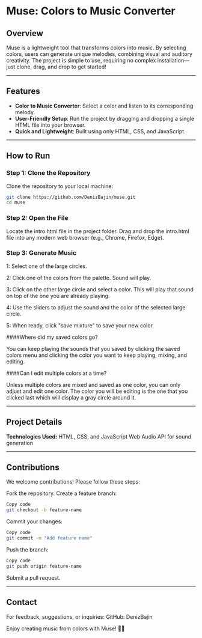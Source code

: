 # Muse: Colors to Music Converter  

## Overview  
Muse is a lightweight tool that transforms colors into music. By selecting colors, users can generate unique melodies, combining visual and auditory creativity. The project is simple to use, requiring no complex installation—just clone, drag, and drop to get started!  

---

## Features  
- **Color to Music Converter**: Select a color and listen to its corresponding melody.  
- **User-Friendly Setup**: Run the project by dragging and dropping a single HTML file into your browser.  
- **Quick and Lightweight**: Built using only HTML, CSS, and JavaScript.  

---

## How to Run  

### Step 1: Clone the Repository  
Clone the repository to your local machine:  
```bash  
git clone https://github.com/DenizBajin/muse.git  
cd muse  
```

### Step 2: Open the File
Locate the intro.html file in the project folder.
Drag and drop the intro.html file into any modern web browser (e.g., Chrome, Firefox, Edge).

### Step 3: Generate Music
1: Select one of the large circles.

2: Click one of the colors from the palette. Sound will play.

3: Click on the other large circle and select a color. This will play that sound on top of the one you are already playing.

4: Use the sliders to adjust the sound and the color of the selected large circle.

5: When ready, click "save mixture" to save your new color.

####Where did my saved colors go?

You can keep playing the sounds that you saved by clicking the saved colors menu and clicking the color you want to keep playing, mixing, and editing.

####Can I edit multiple colors at a time?

Unless multiple colors are mixed and saved as one color, you can only adjust and edit one color. The color you will be editing is the one that you clicked last which will display a gray circle around it.

---

## Project Details
**Technologies Used:**
HTML, CSS, and JavaScript
Web Audio API for sound generation

---

## Contributions
We welcome contributions! Please follow these steps:

Fork the repository.
Create a feature branch:
```bash
Copy code
git checkout -b feature-name
```
Commit your changes:
```bash
Copy code
git commit -m "Add feature name"
```
Push the branch:
```bash
Copy code
git push origin feature-name
``` 
Submit a pull request.

---

## Contact
For feedback, suggestions, or inquiries:
GitHub: DenizBajin

Enjoy creating music from colors with Muse! 🎨🎵
